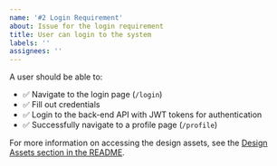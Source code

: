 ```yaml
---
name: '#2 Login Requirement'
about: Issue for the login requirement
title: User can login to the system
labels: ''
assignees: ''
---
```


A user should be able to:

- ✅ Navigate to the login page (`/login`)
- ✅ Fill out credentials
- ✅ Login to the back-end API with JWT tokens for authentication
- ✅ Successfully navigate to a profile page (`/profile`)

For more information on accessing the design assets, see the [Design Assets section in the README](https://github.com/OpenClassrooms-Student-Center/Project-10-Bank-API#design-assets).
